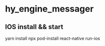 # hy_engine_messager

## IOS install && start
  
  yarn install
  npx pod-install
  react-native run-ios
